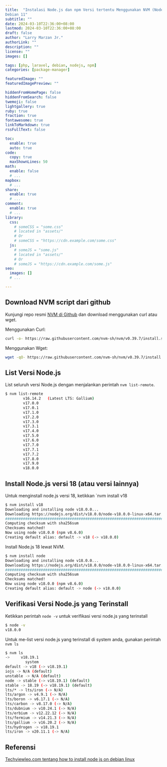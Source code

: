 ```yaml
---
title:  "Instalasi Node.js dan npm Versi tertentu Menggunakan NVM (Node Version Manager) di
Debian 11"
subtitle: ""
date: 2024-03-10T22:36:00+08:00
lastmod: 2024-03-10T22:36:00+08:00
draft: false 
author: "Larry Marzan Jr."
authorLink: ""
description: ""
license: ""
images: []

tags: [php, laravel, debian, nodejs, npm]
categories: [package-manager]

featuredImage: ""
featuredImagePreview: ""

hiddenFromHomePage: false
hiddenFromSearch: false
twemoji: false
lightgallery: true
ruby: true
fraction: true
fontawesome: true
linkToMarkdown: true
rssFullText: false

toc:
  enable: true
  auto: true
code:
  copy: true
  maxShownLines: 50
math:
  enable: false
  # ...
mapbox:
  # ...
share:
  enable: true
  # ...
comment:
  enable: true
  # ...
library:
  css:
    # someCSS = "some.css"
    # located in "assets/"
    # Or
    # someCSS = "https://cdn.example.com/some.css"
  js:
    # someJS = "some.js"
    # located in "assets/"
    # Or
    # someJS = "https://cdn.example.com/some.js"
seo:
  images: []
  # ...

---
```


## Download NVM script dari github
Kunjungi repo resmi [NVM di
Github](https://github.com/nvm-sh/nvm?tab=readme-ov-file#installing-and-updating) dan
download menggunakan curl atau wget.

Menggunakan Curl:
```bash
curl -o- https://raw.githubusercontent.com/nvm-sh/nvm/v0.39.7/install.sh | bash
```

Menggunakan Wget:
```bash
wget -qO- https://raw.githubusercontent.com/nvm-sh/nvm/v0.39.7/install.sh | bash
```

## List Versi Node.js
List seluruh versi Node.js dengan menjalankan perintah `nvm list-remote`.
```bash
$ nvm list-remote 
        v16.14.2   (Latest LTS: Gallium)
        v17.0.0
        v17.0.1
        v17.1.0
        v17.2.0
        v17.3.0
        v17.3.1
        v17.4.0
        v17.5.0
        v17.6.0
        v17.7.0
        v17.7.1
        v17.7.2
        v17.8.0
        v17.9.0
        v18.0.0
```
## Install Node.js versi 18 (atau versi lainnya)

Untuk menginstall node.js versi 18, ketikkan `nvm install v18
```bash
$ nvm install v18
Downloading and installing node v18.0.0...
Downloading https://nodejs.org/dist/v18.0.0/node-v18.0.0-linux-x64.tar.xz...
######################################################################### 100.0%
Computing checksum with sha256sum
Checksums matched!
Now using node v18.0.0 (npm v8.6.0)
Creating default alias: default -> v18 (-> v18.0.0)
```

Install Node.js 18 lewat NVM.
```bash
$ nvm install node
Downloading and installing node v18.0.0...
Downloading https://nodejs.org/dist/v18.0.0/node-v18.0.0-linux-x64.tar.xz...
############################################################################################################################################################################################### 100.0%
Computing checksum with sha256sum
Checksums matched!
Now using node v18.0.0 (npm v8.6.0)
Creating default alias: default -> node (-> v18.0.0)
```

## Verifikasi Versi Node.js yang Terinstall
Ketikkan perintah `node -v` untuk verifikasi versi node.js yang terinstall
```bash
$ node -v
v18.0.0
```

Untuk me-list versi node.js yang terinstall di system anda, gunakan perintah `nvm ls`
```bash
$ nvm ls
->     v18.19.1
         system
default -> v18 (-> v18.19.1)
iojs -> N/A (default)
unstable -> N/A (default)
node -> stable (-> v18.19.1) (default)
stable -> 18.19 (-> v18.19.1) (default)
lts/* -> lts/iron (-> N/A)
lts/argon -> v4.9.1 (-> N/A)
lts/boron -> v6.17.1 (-> N/A)
lts/carbon -> v8.17.0 (-> N/A)
lts/dubnium -> v10.24.1 (-> N/A)
lts/erbium -> v12.22.12 (-> N/A)
lts/fermium -> v14.21.3 (-> N/A)
lts/gallium -> v16.20.2 (-> N/A)
lts/hydrogen -> v18.19.1
lts/iron -> v20.11.1 (-> N/A)
```


## Referensi
[Techviewleo.com tentang how to install node js on debian linux](https://techviewleo.com/how-to-install-node-js-on-debian-linux/)


